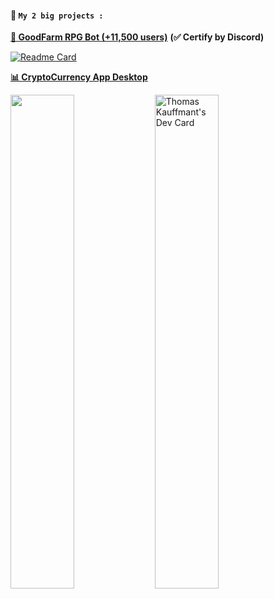 #### **📜 ``My 2 big projects :``**<br>
**[🍗 GoodFarm RPG Bot (+11,500 users)](https://github.com/thomasperge/GoodFarm-DiscordBot)** **(✅ Certify by Discord)**<br>

[![Readme Card](https://github-readme-stats.vercel.app/api/pin/?username=anuraghazra&repo=github-readme-stats)](https://github.com/thomasperge/GoodFarm-DiscordBot)

**[📊 CryptoCurrency App Desktop](https://github.com/thomasperge/CryptoCurrency-Desktop-apps)**<br>

<p float="left">
    <img src="https://cdn.discordapp.com/attachments/1018205416502607912/1018278607866572840/TryBannerGH.png" width="45%" />
    <a href="https://app.daily.dev/Thomasperge"><img src="https://api.daily.dev/devcards/788a1841892f4fd7a87b6b8e29a83cc3.png?r=wup" width="45%" alt="Thomas Kauffmant's Dev Card"/></a>

</p>

<br>


